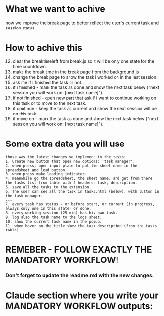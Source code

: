 # What we want to achive
now we improve the break page to better reflect the user's current task and session status.

# How to achive this

12. clear the breaktimeleft from break.js so it will be only one state for the time countdown.
13. make the break time in the break page from the background.js
14. change the break page to show the task i worked on in the last session.
15. ask me if i finished the task or not.
16. if i finished - mark the task as done and show the next task below ("next session you will work on: [next task name]").
17. if not finished - open new part that ask if i want to continue working on this task or to move to the next task.
18. if continue - keep the task as current and show the next session will be on this task.
19. if move on - mark the task as done and show the next task below ("next session you will work on: [next task name]").

# Some extra data you will use
```
those was the latest changes we implement in the tasks:
1. Create new button that open new options: 'task manager'.
2. when press, open input place to put the sheet name in the spreadsheet and load button.
3. when press make loading indicater.
4. meanwhile go the spreadsheet, the sheet name, and get from there the tasks list from table with 2 headers: task, description.
5. save all the tasks to the extension.
6. The user can see all the task in tasks.html (below). with button in the task manager.
---
7. every task has status - or before start, or current (in progress, always only one in this state) or done.
8. every working session (25 min) has his own task.
9. log also the task name to the logs sheet.
10. show the current task name in the popup.
11. when hover on the title show the task description (from the tasks table).

```

# REMEBER - FOLLOW EXACTLY THE MANDATORY WORKFLOW!
### Don't forget to update the readme.md with the new changes.

# Claude section where you write your MANDATORY WORKFLOW outputs: